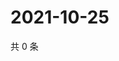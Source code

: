 # 2021-10-25

共 0 条

<!-- BEGIN WEIBO -->
<!-- 最后更新时间 Mon Oct 25 2021 21:18:33 GMT+0800 (China Standard Time) -->

<!-- END WEIBO -->
